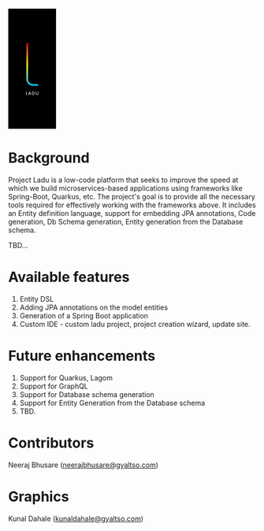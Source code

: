 ![Ladu](https://github.com/gyaltso/Ladu/blob/main/com.gyaltso.lcp.ladu/com.gyaltso.lcp.ladu.ui/icons/about/about.png)

# Background
Project Ladu is a low-code platform that seeks to improve the speed at which we build microservices-based applications using frameworks like Spring-Boot, Quarkus, etc. The project's goal is to provide all the necessary tools required for effectively working with the frameworks above. It includes an Entity definition language, support for embedding JPA annotations, Code generation, Db Schema generation, Entity generation from the Database schema. 

TBD...

# Available features
1. Entity DSL
2. Adding JPA annotations on the model entities
3. Generation of a Spring Boot application
4. Custom IDE - custom ladu project, project creation wizard, update site.

# Future enhancements
1. Support for Quarkus, Lagom
2. Support for GraphQL
3. Support for Database schema generation
4. Support for Entity Generation from the Database schema
5. TBD.

# Contributors
Neeraj Bhusare (neerajbhusare@gyaltso.com)

# Graphics
Kunal Dahale (kunaldahale@gyaltso.com)

